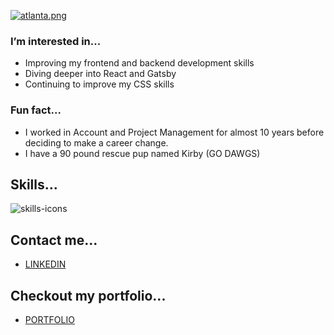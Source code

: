[![atlanta.png](https://i.postimg.cc/jjVvqDXK/atlanta.png)](https://postimg.cc/G4QvqhVS)

### I’m interested in...
- Improving my frontend and backend development skills
- Diving deeper into React and Gatsby
- Continuing to improve my CSS skills

### Fun fact...
- I worked in Account and Project Management for almost 10 years before deciding to make a career change.
- I have a 90 pound rescue pup named Kirby (GO DAWGS)

## Skills...
![skills-icons](https://res.cloudinary.com/dtwhjygji/image/upload/v1697739538/skills_hm78i7.jpg)

## Contact me...
- [LINKEDIN](https://www.linkedin.com/in/nicole-k-baird/)

## Checkout my portfolio... 
- [PORTFOLIO](https://www.nicolebaird.com/)

